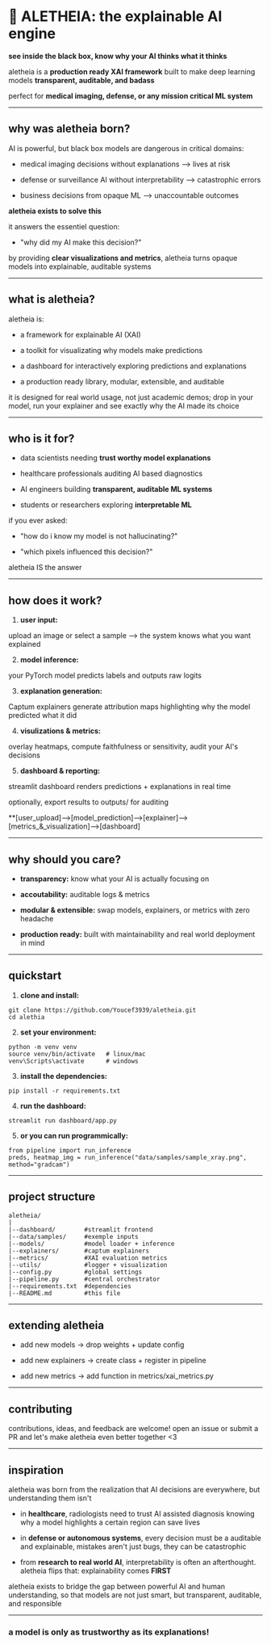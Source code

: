 # 🧠 ALETHEIA: the explainable AI engine

**see inside the black box, know why your AI thinks what it thinks**

aletheia is a **production ready XAI framework** built to make deep learning models **transparent, auditable, and badass**

perfect for **medical imaging, defense, or any mission critical ML system** 

---

## why was aletheia born?

AI is powerful, but black box models are dangerous in critical domains:

- medical imaging decisions without explanations --> lives at risk

- defense or surveillance AI without interpretability --> catastrophic errors

- business decisions from opaque ML --> unaccountable outcomes

**aletheia exists to solve this**

it answers the essentiel question:

  - "why did my AI make this decision?"

by providing **clear visualizations and metrics**, aletheia turns opaque models into explainable, auditable systems
 
---

## what is aletheia?

aletheia is:

- a framework for explainable AI (XAI)

- a toolkit for visualizating why models make predictions

- a dashboard for interactively exploring predictions and explanations

- a production ready library, modular, extensible, and auditable 

it is designed for real world usage, not just academic demos; drop in your model, run your explainer and see exactly why the AI made its choice 

---

## who is it for?

- data scientists needing **trust worthy model explanations**

- healthcare professionals auditing AI based diagnostics

- AI engineers building **transparent, auditable ML systems**

- students or researchers exploring **interpretable ML**

if you ever asked:

  - "how do i know my model is not hallucinating?"

  - "which pixels influenced this decision?"

aletheia IS the answer

---

## how does it work?

1. **user input:** 

upload an image or select a sample --> the system knows what you want explained

2. **model inference:**

your PyTorch model predicts labels and outputs raw logits

3. **explanation generation:**

Captum explainers generate attribution maps highlighting why the model predicted what it did

4. **visulizations & metrics:**

overlay heatmaps, compute faithfulness or sensitivity, audit your AI's decisions

5. **dashboard & reporting:**

streamlit dashboard renders predictions + explanations in real time 

optionally, export results to outputs/ for auditing

**[user_upload]-->[model_prediction]-->[explainer]-->[metrics_&_visualization]-->[dashboard]

---

## why should you care?

- **transparency:** know what your AI is actually focusing on

- **accoutability:** auditable logs & metrics

- **modular & extensible:** swap models, explainers, or metrics with zero headache

- **production ready:** built with maintainability and real world deployment in mind

---

## quickstart

1. **clone and install:**
```
git clone https://github.com/Youcef3939/aletheia.git
cd alethia
```

2. **set your environment:**
```
python -m venv venv
source venv/bin/activate   # linux/mac
venv\Scripts\activate      # windows
```

3. **install the dependencies:**
```
pip install -r requirements.txt
```

4. **run the dashboard:**
```
streamlit run dashboard/app.py 
```

5. **or you can run programmically:**
```
from pipeline import run_inference
preds, heatmap_img = run_inference("data/samples/sample_xray.png", method="gradcam")
```

---

## project structure

```
aletheia/
|
|--dashboard/        #streamlit frontend
|--data/samples/     #exemple inputs
|--models/           #model loader + inference
|--explainers/       #captum explainers
|--metrics/          #XAI evaluation metrics
|--utils/            #logger + visualization
|--config.py         #global settings
|--pipeline.py       #central orchestrator
|--requirements.txt  #dependencies
|--README.md         #this file
```

---

## extending aletheia

  - add new models     -> drop weights + update config

  - add new explainers -> create class + register in pipeline

  - add new metrics    -> add function in metrics/xai_metrics.py


---

## contributing

contributions, ideas, and feedback are welcome!
open an issue or submit a PR and let's make aletheia even better together <3

---

## inspiration

aletheia was born from the realization that AI decisions are everywhere, but understanding them isn't

  - in **healthcare**, radiologists need to trust AI assisted diagnosis knowing why a model highlights a certain region can save lives

  - in **defense or autonomous systems**, every decision must be a auditable and explainable, mistakes aren't just bugs, they can be catastrophic

  - from **research to real world AI**, interpretability is often an afterthought. aletheia flips that: explainability comes **FIRST**

aletheia exists to bridge the gap between powerful AI and human understanding, so that models are not just smart, but transparent, auditable, and responsible

---

### a model is only as trustworthy as its explanations!
